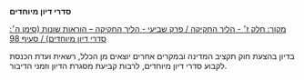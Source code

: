 **סדרי דיון מיוחדים**

[מקור: חלק ז׳ - הליך החקיקה / פרק שביעי - הליך החקיקה – הוראות שונות (סימן ה׳: סדרי דיון מיוחדים) / סעיף 98](https://he.wikisource.org/wiki/תקנון_הכנסת#סעיף_98)

בדיון בהצעת חוק תקציב המדינה ובמקרים אחרים יוצאים מן הכלל, רשאית ועדת הכנסת לקבוע סדרי דיון מיוחדים, לרבות קביעת מסגרת הדיון וזמני הדיבור.